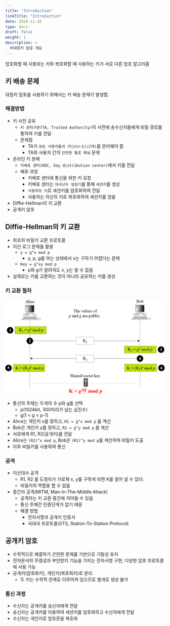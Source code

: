 ```yaml
---
title: "Introduction"
linkTitle: "Introduction"
date: 2020-11-16
type: docs
draft: false
weight: 1
description: >
  비대칭키 암호 개요
---
```


암호화할 때 사용되는 키와 복호화할 때 사용하는 키가 서로 다른 암호 알고리즘

키 배송 문제
---

대칭키 암호를 사용하기 위해서는 키 배송 문제가 발생함.

### 해결방법

- 키 사전 공유
  - `키 관리기관(TA, Trusted Authority)`이 사전에 송수신자들에게 비밀 경로를 통하여 키를 전달
  - 문제점
    - TA가 `모든 사용자들의 키(𝑛(𝑛−1)/2개)`를 관리해야 함
    - TA와 사용자 간의 `안전한 통로 확보` 문제
- 온라인 키 분배
  - `키배포 센터(KDC, key distribution center)`에서 키를 전달
  - 배포 과정
    - 키배포 센터에 통신을 위한 키 요청
    - 키배포 센터는 `의사난수 생성기`를 통해 `세션키`를 생성
    - `사용자의 키`로 세션키를 암호화하여 전달
    - 사용자는 자신의 키로 복호화하여 세션키를 얻음
- Diffie-Hellman의 키 교환
- 공개키 암호

Diffie-Hellman의 키 교환
---

- 최초의 비밀키 교환 프로토콜
- 이산 로그 문제를 활용
  - `y = g^x mod p`
    - y, p, g를 아는 상태에서 x는 구하기 어렵다는 문제
  - `Key = g^xy mod p`
    - p와 g가 알려져도 x, y는 알 수 없음
- 실제로는 키를 교환하는 것이 아니라 공유하는 키를 생성

### 키 교환 절차

![Key exchange procedure](images/2020-05-25-15-48-57.png)

- 통신의 주체는 두개의 수 p와 g를 선택
  - p(1024bit, 300자리가 넘는 십진수)
  - g(1 < g < p-1)
- Alice는 개인키 x를 정하고, `R1 = g^x mod p` 를 계산
- Bob은 개인키 y를 정하고, `R2 = g^y mod p` 를 계산
- 서로에게 R1, R2(공개키)를 전달
- Alice는 `(R2)^x mod p`, Bob은 `(R1)^y mod p`를 계산하여 비밀키 도출
- 이후 비밀키를 사용하여 통신

### 공격

- 이산대수 공격
  - R1, R2 를 도청자가 가로채 x, y를 구하게 되면 K를 알아 낼 수 있다.
  - 비밀키의 역할을 할 수 없음
- 중간자 공격(MITM, Man-In-The-Middle Attack)
  - 공격자는 키 교환 중간에 끼어들 수 있음
  - 통신 주체간 인증단계가 없기 때문
  - 해결 방법
    - 전자서명과 공개키 인증서
    - 국대국 프로토콜(STS, Station-To-Station Protocol)

공개키 암호
---

- 수학적으로 해결하기 곤란한 문제를 기반으로 기밀성 유지
- 전자문서의 무결성과 부인방지 기능을 가지는 전자서명 구현, 다양한 암호 프로토콜에 사용 가능
- 공개키(암호화키), 개인키(복호화키)로 분리
  - 두 키는 수학적 관계로 이루어져 있으므로 별개로 생성 불가

### 통신 과정

- 수신자는 공개키를 송신자에게 전달
- 송신자는 공개키를 이용하여 세션키를 암호화하고 수신자에게 전달
- 수신자는 개인키로 암호문을 복호화